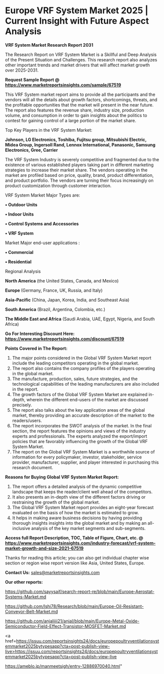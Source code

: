 # Europe VRF System Market 2025 | Current Insight with Future Aspect Analysis

<strong>VRF System Market Research Report 2031</strong>

The Research Report on VRF System Market is a Skillful and Deep Analysis of the Present Situation and Challenges. This research report also analyzes other important trends and market drivers that will affect market growth over 2025-2031.

<strong>Request Sample Report @ <a href=https://www.marketreportsinsights.com/sample/67519>https://www.marketreportsinsights.com/sample/67519</a></strong>

This VRF System market report aims to provide all the participants and the vendors will all the details about growth factors, shortcomings, threats, and the profitable opportunities that the market will present in the near future. The report also features the revenue share, industry size, production volume, and consumption in order to gain insights about the politics to contest for gaining control of a large portion of the market share.

Top Key Players in the VRF System Market:

<strong>Johnson, LG Electronics, Toshiba, Fujitsu group, Mitsubishi Electric, Midea Group, Ingersoll Rand, Lennox International, Panasonic, Samsung Electronics, Gree, Carrier</strong>

The VRF System Industry is severely competitive and fragmented due to the existence of various established players taking part in different marketing strategies to increase their market share. The vendors operating in the market are profiled based on price, quality, brand, product differentiation, and product portfolio. The vendors are turning their focus increasingly on product customization through customer interaction.

VRF System Market Major Types are:

<strong>• Outdoor Units

• Indoor Units

• Control Systems and Accessories

• VRF System</strong>

Market Major end-user applications :

<strong>• Commercial

• Residential</strong>

Regional Analysis

</u><strong><b>North America</b></strong> (the United States, Canada, and Mexico)

<strong><b>Europe </b></strong>(Germany, France, UK, Russia, and Italy)

<strong><b>Asia-Pacific</b></strong> (China, Japan, Korea, India, and Southeast Asia)

<strong><b>South America</b></strong> (Brazil, Argentina, Colombia, etc.)

<strong><b>The Middle East and Africa</b></strong> (Saudi Arabia, UAE, Egypt, Nigeria, and South Africa)

<strong>Go For Interesting Discount Here: <a href=https://www.marketreportsinsights.com/discount/67519>https://www.marketreportsinsights.com/discount/67519</a></strong>

<strong>Points Covered in The Report:</strong>
<ol>
  <li>The major points considered in the Global VRF System Market report include the leading competitors operating in the global market.</li>
  <li>The report also contains the company profiles of the players operating in the global market.</li>
  <li>The manufacture, production, sales, future strategies, and the technological capabilities of the leading manufacturers are also included in the report.</li>
  <li>The growth factors of the Global VRF System Market are explained in-depth, wherein the different end-users of the market are discussed precisely.</li>
  <li>The report also talks about the key application areas of the global market, thereby providing an accurate description of the market to the readers/users.</li>
  <li>The report incorporates the SWOT analysis of the market. In the final section, the report features the opinions and views of the industry experts and professionals. The experts analyzed the export/import policies that are favorably influencing the growth of the Global VRF System Market.</li>
  <li>The report on the Global VRF System Market is a worthwhile source of information for every policymaker, investor, stakeholder, service provider, manufacturer, supplier, and player interested in purchasing this research document.</li>
</ol>
<strong>Reasons for Buying Global VRF System Market Report:</strong>

<ol>
  <li>The report offers a detailed analysis of the dynamic competitive landscape that keeps the reader/client well ahead of the competitors.</li>
  <li>It also presents an in-depth view of the different factors driving or restraining the growth of the global market.</li>
  <li>The Global VRF System Market report provides an eight-year forecast evaluated on the basis of how the market is estimated to grow.</li>
  <li>It helps in making aware business decisions by having providing thorough insights insights into the global market and by making an all-inclusive analysis of the key market segments and sub-segments.</li>
</ol>
<strong>Access full Report Description, TOC, Table of Figure, Chart, etc. @ <a href=https://www.marketreportsinsights.com/industry-forecast/vrf-system-market-growth-and-size-2021-67519>https://www.marketreportsinsights.com/industry-forecast/vrf-system-market-growth-and-size-2021-67519</a></strong>


Thanks for reading this article; you can also get individual chapter wise section or region wise report version like Asia, United States, Europe.

<strong>Contact Us:</strong>
sales@marketreportsinsights.com

<strong>Our other reports:</strong>

<a href=https://github.com/sayysaif/search-report-re/blob/main/Europe-Aerostat-Systems-Market.md>https://github.com/sayysaif/search-report-re/blob/main/Europe-Aerostat-Systems-Market.md</a>

<a href=https://github.com/Ishi78/Research/blob/main/Europe-Oil-Resistant-Conveyor-Belt-Market.md>https://github.com/Ishi78/Research/blob/main/Europe-Oil-Resistant-Conveyor-Belt-Market.md</a>

<a href=https://github.com/anjaliiii21/anjal/blob/main/Europe-Metal-Oxide-Semiconductor-Field-Effect-Transistor-MOSFET-Market.md>https://github.com/anjaliiii21/anjal/blob/main/Europe-Metal-Oxide-Semiconductor-Field-Effect-Transistor-MOSFET-Market.md</a>

<a href=https://issuu.com/reportsinsights24/docs/europepoultryventilationsystemmarket2025bytypesapp?cta=post-publish-view-live>https://issuu.com/reportsinsights24/docs/europepoultryventilationsystemmarket2025bytypesapp?cta=post-publish-view-live</a>

<a href=https://ameblo.jp/manmeetsigh/entry-12886970040.html>https://ameblo.jp/manmeetsigh/entry-12886970040.html</a>"

